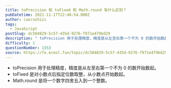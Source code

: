 ```yaml
---
title: toPrecision 和 toFixed 和 Math.round 有什么区别？
pubDatetime: 2021-11-17T22:48:54.000Z
author: caorushizi
tags:
  - JavaScript
postSlug: dc584829-5c57-435d-9276-f971e479bd29
description: " toPrecision 用于处理精度，精度是从左至右第一个不为 0 的数开始数起。 toFixed 是对小数点后指定位数取整，从小数点开始数起。 Math.round 是将一个数字四舍五入到一个整数。 "
difficulty: 1
questionNumber: 1553
source: https://fe.ecool.fun/topic/dc584829-5c57-435d-9276-f971e479bd29
---
```


- toPrecision 用于处理精度，精度是从左至右第一个不为 0 的数开始数起。
- toFixed 是对小数点后指定位数取整，从小数点开始数起。
- Math.round 是将一个数字四舍五入到一个整数。
